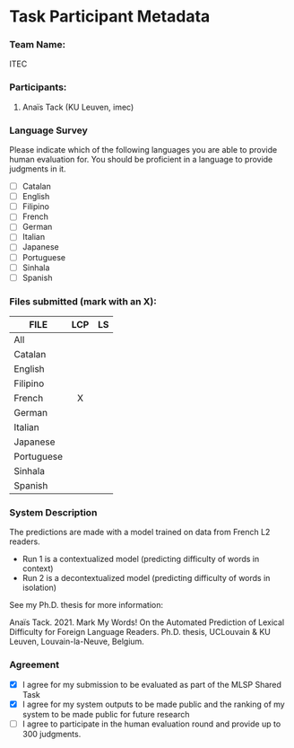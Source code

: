 # Task Participant Metadata

### Team Name: 

ITEC

### Participants:

1. Anaïs Tack (KU Leuven, imec)

### Language Survey

Please indicate which of the following languages you are able to provide human evaluation for. You should be proficient in a language to provide judgments in it.

 - [ ] Catalan
 - [ ] English
 - [ ] Filipino
 - [ ] French
 - [ ] German
 - [ ] Italian
 - [ ] Japanese
 - [ ] Portuguese
 - [ ] Sinhala
 - [ ] Spanish

### Files submitted (mark with an X):

| FILE        | LCP  | LS  |
| ------------|:----:|----:|
| All         |      |     |
| Catalan     |      |     |
| English     |      |     |
| Filipino    |      |     |
| French      | X    |     |
| German      |      |     |
| Italian     |      |     |
| Japanese    |      |     |
| Portuguese  |      |     |
| Sinhala     |      |     |
| Spanish     |      |     |

### System Description

The predictions are made with a model trained on data from French L2 readers.
- Run 1 is a contextualized model (predicting difficulty of words in context)
- Run 2 is a decontextualized model (predicting difficulty of words in isolation)

See my Ph.D. thesis for more information:

Anaïs Tack. 2021. Mark My Words! On the Automated Prediction of Lexical Difficulty for Foreign Language Readers. Ph.D. thesis, UCLouvain & KU Leuven, Louvain-la-Neuve, Belgium.

### Agreement

- [X] I agree for my submission to be evaluated as part of the MLSP Shared Task
- [X] I agree for my system outputs to be made public and the ranking of my system to be made public for future research
- [ ] I agree to participate in the human evaluation round and provide up to 300 judgments.
